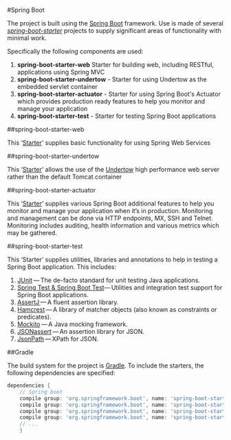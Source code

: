#Spring Boot

The project is built using the [Spring Boot](https://projects.spring.io/spring-boot/) framework. Use is made of several [_spring-boot-starter_](https://github.com/spring-projects/spring-boot/tree/master/spring-boot-starters)
 projects to supply significant areas of functionality with minimal work.

Specifically the following components are used:

1. **spring-boot-starter-web** Starter for building web, including RESTful, applications using Spring MVC
2. **spring-boot-starter-undertow** - Starter for using Undertow as the embedded servlet container
3. **spring-boot-starter-actuator** - Starter for using Spring Boot's Actuator which provides production ready features to help you monitor and manage your application 
4. **spring-boot-starter-test** - Starter for testing Spring Boot applications

##spring-boot-starter-web

This ‘[Starter](https://spring.io/guides/gs/actuator-service/)’ supplies basic functionality for using Spring Web Services 


##spring-boot-starter-undertow

This ‘[Starter](https://spring.io/guides/gs/actuator-service/)’ allows the use of the [Undertow](http://undertow.io/) high performance web server rather than
 the default Tomcat container


##spring-boot-starter-actuator

This ‘[Starter](https://spring.io/guides/gs/actuator-service/)’ supplies various Spring Boot additional features to help you monitor and manage your application when it’s in production. 
Monitoring and management can be done via HTTP endpoints, MX, SSH and Telnet. Monitoring includes auditing, health information and various metrics which may 
be gathered.

##spring-boot-starter-test

This ‘Starter’ supplies utilities, libraries and annotations to help in testing a Spring Boot application.  This includes:

1. [JUnit](http://junit.org/junit4/) — The de-facto standard for unit testing Java applications.
2. [Spring Test & Spring Boot Test](https://docs.spring.io/spring-boot/docs/current/reference/html/boot-features-testing.html)— Utilities and integration test support for Spring Boot applications.
3. [AssertJ ](http://joel-costigliola.github.io/assertj/)— A fluent assertion library.
4. [Hamcrest](http://hamcrest.org/) — A library of matcher objects (also known as constraints or predicates).
5. [Mockito](http://site.mockito.org/) — A Java mocking framework.
6. [JSONassert](http://jsonassert.skyscreamer.org/) — An assertion library for JSON.
7. [JsonPath](https://github.com/jayway/JsonPath) — XPath for JSON.

##Gradle

The build system for the project is [Gradle](https://gradle.org/).  To include the starters, the following dependencies are specified:

```groovy
dependencies {
    // Spring boot
    compile group: 'org.springframework.boot', name: 'spring-boot-starter-web', version: '1.4.3.RELEASE'
    compile group: 'org.springframework.boot', name: 'spring-boot-starter-undertow', version: '1.4.3.RELEASE'
    compile group: 'org.springframework.boot', name: 'spring-boot-starter-actuator', version: '1.4.3.RELEASE'
    compile group: 'org.springframework.boot', name: 'spring-boot-starter-test', version: '1.4.3.RELEASE'
    // ...
    }
```





